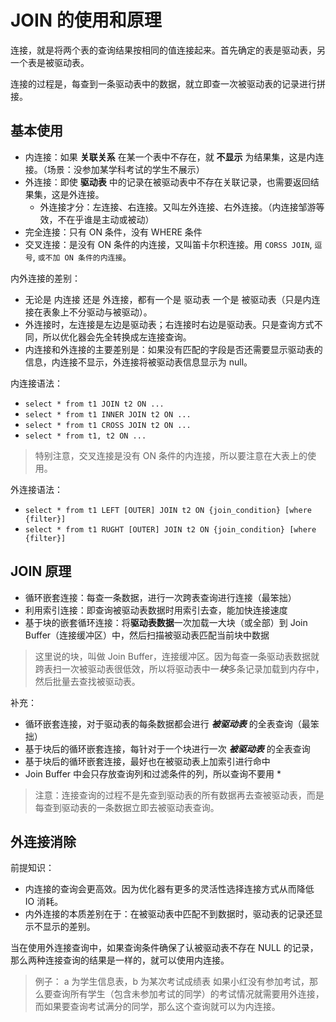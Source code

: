 # JOIN 的使用和原理

连接，就是将两个表的查询结果按相同的值连接起来。首先确定的表是驱动表，另一个表是被驱动表。

连接的过程是，每查到一条驱动表中的数据，就立即查一次被驱动表的记录进行拼接。

## 基本使用

- 内连接：如果 **关联关系** 在某一个表中不存在，就 **不显示** 为结果集，这是内连接。（场景：没参加某学科考试的学生不展示）
- 外连接：即使 **驱动表** 中的记录在被驱动表中不存在关联记录，也需要返回结果集，这是外连接。
  - 外连接才分：左连接、右连接。又叫左外连接、右外连接。（内连接邹游等效，不在乎谁是主动或被动）
- 完全连接：只有 ON 条件，没有 WHERE 条件
- 交叉连接：是没有 ON 条件的内连接，又叫笛卡尔积连接。用 `CORSS JOIN`, `逗号`, `或不加 ON 条件的内连接`。

内外连接的差别：

- 无论是 内连接 还是 外连接，都有一个是 驱动表 一个是 被驱动表（只是内连接在表象上不分驱动与被驱动）。
- 外连接时，左连接是左边是驱动表；右连接时右边是驱动表。只是查询方式不同，所以优化器会先全转换成左连接查询。
- 内连接和外连接的主要差别是：如果没有匹配的字段是否还需要显示驱动表的信息，内连接不显示，外连接将被驱动表信息显示为 null。

内连接语法：

- `select * from t1 JOIN t2 ON ...`
- `select * from t1 INNER JOIN t2 ON ...`
- `select * from t1 CROSS JOIN t2 ON ...`
- `select * from t1, t2 ON ...`

> 特别注意，交叉连接是没有 ON 条件的内连接，所以要注意在大表上的使用。

外连接语法：

- `select * from t1 LEFT [OUTER] JOIN t2 ON {join_condition} [where {filter}]`
- `select * from t1 RUGHT [OUTER] JOIN t2 ON {join_condition} [where {filter}]`

## JOIN 原理

- 循环嵌套连接：每查一条数据，进行一次跨表查询进行连接（最笨拙）
- 利用索引连接：即查询被驱动表数据时用索引去查，能加快连接速度
- 基于块的嵌套循环连接：将**驱动表数据**一次加载一大块（或全部）到 Join Buffer（连接缓冲区）中，然后扫描被驱动表匹配当前块中数据

> 这里说的块，叫做 Join Buffer，连接缓冲区。因为每查一条驱动表数据就跨表扫一次被驱动表很低效，所以将驱动表中一***块***多条记录加载到内存中，然后批量去查找被驱动表。

补充：

- 循环嵌套连接，对于驱动表的每条数据都会进行 ***被驱动表*** 的全表查询（最笨拙）
- 基于块后的循环嵌套连接，每针对于一个块进行一次 ***被驱动表*** 的全表查询
- 基于块后的循环嵌套连接，最好也在被驱动表上加索引进行命中
- Join Buffer 中会只存放查询列和过滤条件的列，所以查询不要用 *

> 注意：连接查询的过程不是先查到驱动表的所有数据再去查被驱动表，而是每查到驱动表的一条数据立即去被驱动表查询。

## 外连接消除

前提知识：
- 内连接的查询会更高效。因为优化器有更多的灵活性选择连接方式从而降低 IO 消耗。
- 内外连接的本质差别在于：在被驱动表中匹配不到数据时，驱动表的记录还显示不显示的差别。

当在使用外连接查询中，如果查询条件确保了认被驱动表不存在 NULL 的记录，那么两种连接查询的结果是一样的，就可以使用内连接。

> 例子：
> a 为学生信息表，b 为某次考试成绩表
> 如果小红没有参加考试，那么要查询所有学生（包含未参加考试的同学）的考试情况就需要用外连接，
> 而如果要查询考试满分的同学，那么这个查询就可以为内连接。
